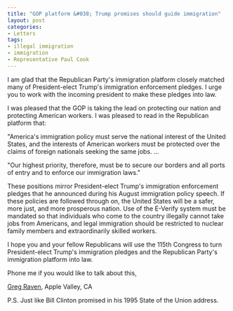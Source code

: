 ```yaml
---
title: "GOP platform &#038; Trump promises should guide immigration"
layout: post
categories:
- Letters
tags:
- illegal immigration
- immigration
- Representative Paul Cook
---
```


I am glad that the Republican Party's immigration platform closely matched many of President-elect Trump's immigration enforcement pledges. I urge you to work with the incoming president to make these pledges into law.

I was pleased that the GOP is taking the lead on protecting our nation and protecting American workers. I was pleased to read in the Republican platform that:

"America's immigration policy must serve the national interest of the United States, and the interests of American workers must be protected over the claims of foreign nationals seeking the same jobs. ...

"Our highest priority, therefore, must be to secure our borders and all ports of entry and to enforce our immigration laws."

These positions mirror President-elect Trump's immigration enforcement pledges that he announced during his August immigration policy speech. If these policies are followed through on, the United States will be a safer, more just, and more prosperous nation. Use of the E-Verify system must be mandated so that individuals who come to the country illegally cannot take jobs from Americans, and legal immigration should be restricted to nuclear family members and extraordinarily skilled workers.

I hope you and your fellow Republicans will use the 115th Congress to turn President-elect Trump's immigration pledges and the Republican Party's immigration platform into law.

Phone me if you would like to talk about this,

[Greg Raven](https://www.gregraven.org), Apple Valley, CA

P.S. Just like Bill Clinton promised in his 1995 State of the Union address.